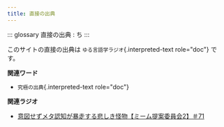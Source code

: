 ```yaml
---
title: 直接の出典
---
```


::: glossary
直接の出典 : ち
:::

このサイトの直接の出典は `ゆる言語学ラジオ`{.interpreted-text
role="doc"} です。

**関連ワード**

-   `究極の出典`{.interpreted-text role="doc"}

**関連ラジオ**

-   [意図せずメタ認知が暴走する悲しき怪物【ミーム提案委員会2】＃71](https://www.youtube.com/watch?v=sj7eer2tArs)
